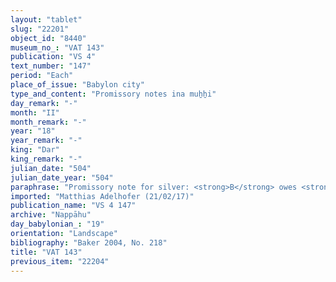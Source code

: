 ```yaml
---
layout: "tablet"
slug: "22201"
object_id: "8440"
museum_no_: "VAT 143"
publication: "VS 4"
text_number: "147"
period: "Each"
place_of_issue: "Babylon city"
type_and_content: "Promissory notes ina muẖẖi"
day_remark: "-"
month: "II"
month_remark: "-"
year: "18"
year_remark: "-"
king: "Dar"
king_remark: "-"
julian_date: "504"
julian_date_year: "504"
paraphrase: "Promissory note for silver: <strong>B</strong> owes <strong>A</strong> &frac12; mina 2 &frac12; shekels of cut silver of 1/8 alloy. The debt bears a monthly interest of 1 shekel of silver per mina. He [is to pay] in Abu (V). 6 witnesses and the scribe (Nab&ucirc;-uṣur-napi&scaron;tu/Nab&ucirc;nnāya).<br /> &nbsp;<br /> <strong>A</strong> = Iddin-Nab&ucirc;/Nab&ucirc;-bān-zēri//Nappāhu; <strong>B</strong> = &Scaron;ākin-&scaron;umi/Nergal-zēru-ibni//S&icirc;n-nāṣir<br /> &nbsp;"
imported: "Matthias Adelhofer (21/02/17)"
publication_name: "VS 4 147"
archive: "Nappāhu"
day_babylonian_: "19"
orientation: "Landscape"
bibliography: "Baker 2004, No. 218"
title: "VAT 143"
previous_item: "22204"
---
```

